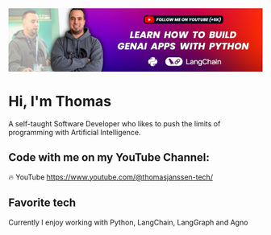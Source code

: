 <img src="header.png">

<h1>Hi, I'm Thomas</h1>

A self-taught Software Developer who likes to push the limits of programming with Artificial Intelligence.

<h2>Code with me on my YouTube Channel:</h2>

🔥 YouTube https://www.youtube.com/@thomasjanssen-tech/


<h2>Favorite tech</h2>
Currently I enjoy working with Python, LangChain, LangGraph and Agno

